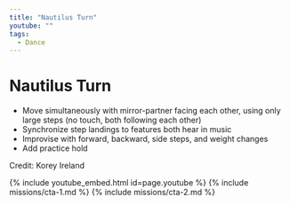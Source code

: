 ```yaml
---
title: "Nautilus Turn"
youtube: ""
tags:
  - Dance
---
```


# Nautilus Turn #

* Move simultaneously with mirror-partner facing each other, using only large steps (no touch, both following each other)
* Synchronize step landings to features both hear in music
* Improvise with forward, backward, side steps, and weight changes
* Add practice hold

Credit: Korey Ireland

{% include youtube_embed.html id=page.youtube %}
{% include missions/cta-1.md %}
{% include missions/cta-2.md %}
